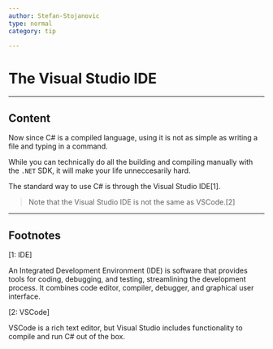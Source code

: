 ```yaml
---
author: Stefan-Stojanovic
type: normal
category: tip

---
```


# The Visual Studio IDE


---

## Content

Now since C# is a compiled language, using it is not as simple as writing a file and typing in a command.

While you can technically do all the building and compiling manually with the `.NET` SDK, it will make your life unneccesarily hard.

The standard way to use C# is through the Visual Studio IDE[1].

> Note that the Visual Studio IDE is not the same as VSCode.[2] 



---

## Footnotes

[1: IDE]

An Integrated Development Environment (IDE) is software that provides tools for coding, debugging, and testing, streamlining the development process. It combines code editor, compiler, debugger, and graphical user interface.


[2: VSCode]

VSCode is a rich text editor, but Visual Studio includes functionality to compile and run C# out of the box.
